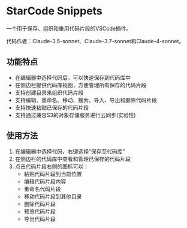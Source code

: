 # StarCode Snippets

一个用于保存、组织和重用代码片段的VSCode插件。

代码作者：Claude-3.5-sonnet、Claude-3.7-sonnet和Claude-4-sonnet。

## 功能特点

- 在编辑器中选择代码后，可以快速保存到代码库中
- 在侧边栏提供代码库视图，方便管理所有保存的代码片段
- 支持创建目录来组织代码片段
- 支持编辑、重命名、移动、搜索、导入、导出和删除代码片段
- 支持快速粘贴已保存的代码片段
- 支持通过兼容S3的对象存储服务进行云同步(实验性)

## 使用方法

1. 在编辑器中选择代码，右键选择"保存至代码库"
2. 在侧边栏的代码库中查看和管理已保存的代码片段
3. 点击代码片段右侧的图标可以：
   - 粘贴代码片段到当前位置
   - 编辑代码片段内容
   - 重命名代码片段
   - 移动代码片段到其他目录
   - 删除代码片段
   - 预览代码片段
   - 导出代码片段
